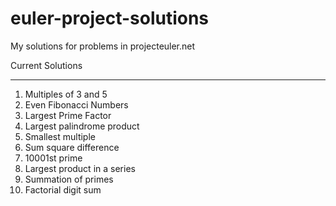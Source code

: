 # euler-project-solutions
My solutions for problems in projecteuler.net 

Current Solutions 
- - - - - - - - - - - - - - - - -
1. Multiples of 3 and 5
2. Even Fibonacci Numbers 
3. Largest Prime Factor 
4. Largest palindrome product
5. Smallest multiple	
6. Sum square difference
7. 10001st prime	
8. Largest product in a series	
10. Summation of primes	
20. Factorial digit sum	


